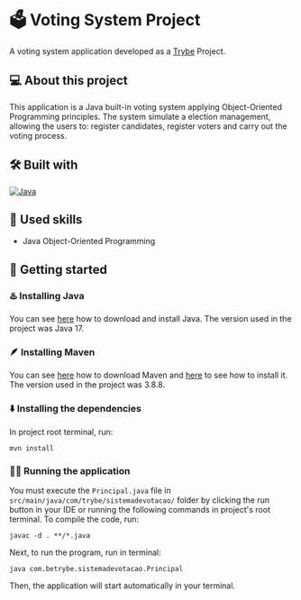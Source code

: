 # 🗳️ Voting System Project
A voting system application developed as a [Trybe](https://www.betrybe.com) Project.

## 💻 About this project
This application is a Java built-in voting system applying Object-Oriented Programming principles. The system simulate a election management, allowing the users to: register candidates, register voters and carry out the voting process.

## 🛠️ Built with
<a href="https://www.java.com/en/download/help/whatis_java.html" target="_blank" rel="noreferrer"><img src="https://img.shields.io/badge/Java-ED8B00?style=for-the-badge&logo=openjdk&logoColor=white" alt="Java" /></a>

## 🎯 Used skills
- Java Object-Oriented Programming

## 🏁 Getting started
### ♨️ Installing Java
You can see [here](https://www.java.com/download/manual.jsp) how to download and install Java. The version used in the project was Java 17.

### 🪶 Installing Maven
You can see [here](https://maven.apache.org/download.cgi) how to download Maven and [here](https://maven.apache.org/install.html) to see how to install it. The version used in the project was 3.8.8.

### ⬇️ Installing the dependencies
In project root terminal, run:
```
mvn install
```

### 🏃‍♀ Running the application
You must execute the `Principal.java` file in `src/main/java/com/trybe/sistemadevotacao/` folder by clicking the run button in your IDE or running the following commands in project's root terminal.
To compile the code, run:
```
javac -d . **/*.java  
```
Next, to run the program, run in terminal:
```
java com.betrybe.sistemadevotacao.Principal
```
Then, the application will start automatically in your terminal.
